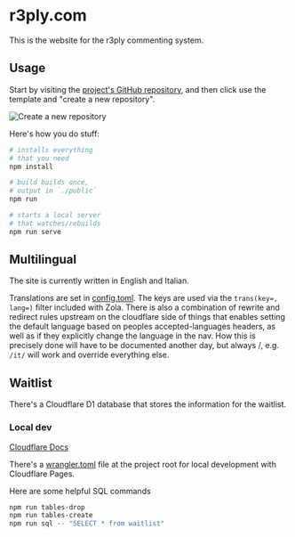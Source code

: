 # r3ply.com

This is the website for the r3ply commenting system.

## Usage

Start by visiting the [project's GitHub repository](https://github.com/asimpletune/zola-tailwindcss), and then click use the template and "create a new repository".

![Create a new repository](https://zola-tailwind.spenc.es/screenshot.png)

Here's how you do stuff:

```zsh
# installs everything
# that you need
npm install

# build builds once,
# output in `./public`
npm run

# starts a local server
# that watches/rebuilds
npm run serve
```

## Multilingual

The site is currently written in English and Italian.

Translations are set in [config.toml](/config.toml). The keys are used via the `trans(key=, lang=)` filter included with Zola. There is also a combination of rewrite and redirect rules upstream on the cloudflare side of things that enables setting the default language based on peoples accepted-languages headers, as well as if they explicitly change the language in the nav. How this is precisely done will have to be documented another day, but always /<language code>, e.g. `/it/` will work and override everything else.

## Waitlist

There's a Cloudflare D1 database that stores the information for the waitlist.

### Local dev

[Cloudflare Docs](https://developers.cloudflare.com/d1/learning/local-development/)

There's a [wrangler.toml](./wrangler.toml) file at the project root for local development with Cloudflare Pages.

Here are some helpful SQL commands

```bash
npm run tables-drop
npm run tables-create
npm run sql -- "SELECT * from waitlist"
```
